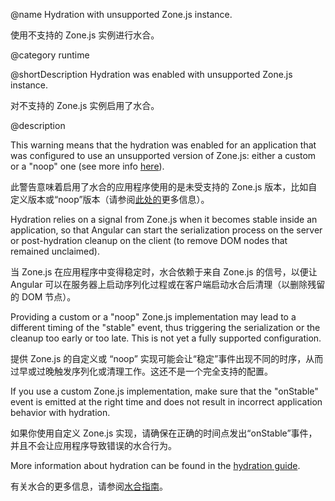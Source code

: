 @name Hydration with unsupported Zone.js instance.

使用不支持的 Zone.js 实例进行水合。

@category runtime

@shortDescription Hydration was enabled with unsupported Zone.js instance.

对不支持的 Zone.js 实例启用了水合。

@description

This warning means that the hydration was enabled for an application that was configured to use an unsupported version of Zone.js: either a custom or a "noop" one \(see more info [here](api/core/BootstrapOptions#ngZone)\).

此警告意味着启用了水合的应用程序使用的是未受支持的 Zone.js 版本，比如自定义版本或“noop”版本（请参阅[此处的](api/core/BootstrapOptions#ngZone)更多信息）。

Hydration relies on a signal from Zone.js when it becomes stable inside an application, so that Angular can start the serialization process on the server or post-hydration cleanup on the client \(to remove DOM nodes that remained unclaimed\).

当 Zone.js 在应用程序中变得稳定时，水合依赖于来自 Zone.js 的信号，以便让 Angular 可以在服务器上启动序列化过程或在客户端启动水合后清理（以删除残留的 DOM 节点）。

Providing a custom or a "noop" Zone.js implementation may lead to a different timing of the "stable" event, thus triggering the serialization or the cleanup too early or too late. This is not yet a fully supported configuration.

提供 Zone.js 的自定义或 “noop” 实现可能会让“稳定”事件出现不同的时序，从而过早或过晚触发序列化或清理工作。这还不是一个完全支持的配置。

If you use a custom Zone.js implementation, make sure that the "onStable" event is emitted at the right time and does not result in incorrect application behavior with hydration.

如果你使用自定义 Zone.js 实现，请确保在正确的时间点发出“onStable”事件，并且不会让应用程序导致错误的水合行为。

More information about hydration can be found in the [hydration guide](guide/hydration).

有关水合的更多信息，请参阅[水合指南](guide/hydration)。
